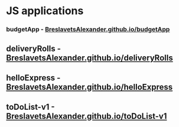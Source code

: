 # JS applications
### budgetApp - [BreslavetsAlexander.github.io/budgetApp](https://BreslavetsAlexander.github.io/budgetApp)
## deliveryRolls - [BreslavetsAlexander.github.io/deliveryRolls](https://BreslavetsAlexander.github.io/deliveryRolls)
## helloExpress - [BreslavetsAlexander.github.io/helloExpress](https://BreslavetsAlexander.github.io/helloExpress)
## toDoList-v1 - [BreslavetsAlexander.github.io/toDoList-v1](https://BreslavetsAlexander.github.io/toDoList-v1)
